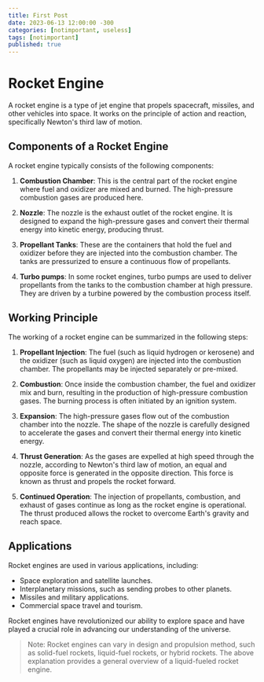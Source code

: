 ```yaml
---
title: First Post
date: 2023-06-13 12:00:00 -300 
categories: [notimportant, useless]
tags: [notimportant]
published: true
---
```



# Rocket Engine

A rocket engine is a type of jet engine that propels spacecraft, missiles, and other vehicles into space. It works on the principle of action and reaction, specifically Newton's third law of motion.

## Components of a Rocket Engine

A rocket engine typically consists of the following components:

1. **Combustion Chamber**: This is the central part of the rocket engine where fuel and oxidizer are mixed and burned. The high-pressure combustion gases are produced here.

2. **Nozzle**: The nozzle is the exhaust outlet of the rocket engine. It is designed to expand the high-pressure gases and convert their thermal energy into kinetic energy, producing thrust.

3. **Propellant Tanks**: These are the containers that hold the fuel and oxidizer before they are injected into the combustion chamber. The tanks are pressurized to ensure a continuous flow of propellants.

4. **Turbo pumps**: In some rocket engines, turbo pumps are used to deliver propellants from the tanks to the combustion chamber at high pressure. They are driven by a turbine powered by the combustion process itself.

## Working Principle

The working of a rocket engine can be summarized in the following steps:

1. **Propellant Injection**: The fuel (such as liquid hydrogen or kerosene) and the oxidizer (such as liquid oxygen) are injected into the combustion chamber. The propellants may be injected separately or pre-mixed.

2. **Combustion**: Once inside the combustion chamber, the fuel and oxidizer mix and burn, resulting in the production of high-pressure combustion gases. The burning process is often initiated by an ignition system.

3. **Expansion**: The high-pressure gases flow out of the combustion chamber into the nozzle. The shape of the nozzle is carefully designed to accelerate the gases and convert their thermal energy into kinetic energy.

4. **Thrust Generation**: As the gases are expelled at high speed through the nozzle, according to Newton's third law of motion, an equal and opposite force is generated in the opposite direction. This force is known as thrust and propels the rocket forward.

5. **Continued Operation**: The injection of propellants, combustion, and exhaust of gases continue as long as the rocket engine is operational. The thrust produced allows the rocket to overcome Earth's gravity and reach space.

## Applications

Rocket engines are used in various applications, including:

- Space exploration and satellite launches.
- Interplanetary missions, such as sending probes to other planets.
- Missiles and military applications.
- Commercial space travel and tourism.

Rocket engines have revolutionized our ability to explore space and have played a crucial role in advancing our understanding of the universe.

> Note: Rocket engines can vary in design and propulsion method, such as solid-fuel rockets, liquid-fuel rockets, or hybrid rockets. The above explanation provides a general overview of a liquid-fueled rocket engine.

